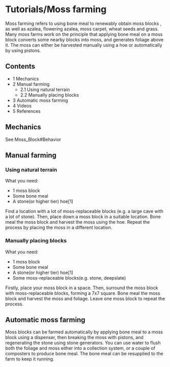 # Tutorials/Moss farming
Moss farming refers to using bone meal to renewably obtain moss blocks , as well as azalea, flowering azalea, moss carpet, wheat seeds and grass. Many moss farms work on the principle that applying bone meal on a moss block converts some nearby blocks into moss, and generates foliage above it. The moss can either be harvested manually using a hoe or automatically by using pistons.

## Contents
- 1 Mechanics
- 2 Manual farming
	- 2.1 Using natural terrain
	- 2.2 Manually placing blocks
- 3 Automatic moss farming
- 4 Videos
- 5 References

## Mechanics
See Moss_Block#Behavior

## Manual farming
### Using natural terrain
What you need:

- 1 moss block
- Some bone meal
- A stone(or higher tier) hoe[1]

Find a location with a lot of moss-replaceable blocks (e.g. a large cave with a lot of stone). Then, place down a moss block in a suitable location. Bone meal the moss block and harvest the moss using the hoe. Repeat the process by placing the moss in a different location.

### Manually placing blocks
What you need:

- 1 moss block
- Some bone meal
- A stone(or higher tier) hoe[1]
- Some moss-replaceable blocks(e.g. stone, deepslate)

Firstly, place your moss block in a space. Then, surround the moss block with moss-replaceable blocks, forming a 7x7 square. Bone meal the moss block and harvest the moss and foliage. Leave one moss block to repeat the process.

## Automatic moss farming
Moss blocks can be farmed automatically by applying bone meal to a moss block using a dispenser, then breaking the moss with pistons, and regenerating the stone using stone generators. You can use water to flush both the foliage and moss either into a collection system, or a couple of composters to produce bone meal. The bone meal can be resupplied to the farm to keep it running.

